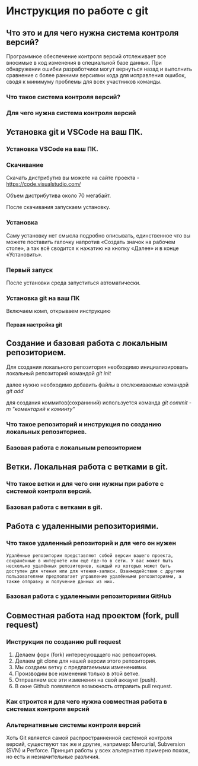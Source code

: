 
# Инструкция по работе с git

## Что это и для чего нужна система контроля версий?

Программное обеспечение контроля версий отслеживает все вносимые в код изменения в специальной базе данных. При обнаружении ошибки разработчики могут вернуться назад и выполнить сравнение с более ранними версиями кода для исправления ошибок, сводя к минимуму проблемы для всех участников команды.

### Что такое система контроля версий?

### Для чего нужна система контроля версий

## Установка git и VSCode на ваш ПК.

### Установка VSCode на ваш ПК.

### Скачивание

Скачать дистрибутив вы можете на сайте проекта - https://code.visualstudio.com/

Объем дистрибутива около 70 мегабайт.

После скачивания запускаем установку.

### Установка

Саму установку нет смысла подробно описывать, единственное что вы можете поставить галочку напротив «Создать значок на рабочем столе», а так всё сводится к нажатию на кнопку «Далее» и в конце «Установить».

### Первый запуск

После установки среда запуститься автоматически.

### Установка git на ваш ПК
Включаем комп, открываем инструкцию
#### Первая настройка git

## Создание и базовая работа с локальным репозиторием.

Для создания локального репозитория необходимо инициализировать локальный репозиторий командой *git init*

далее нужно необходимо добавить файлы в отслеживаемые командой *git add*

для создания коммитов(сохраниний) используется команда *git commit -m "коментарий к коминту"*

### Что такое репозиторий и инструкция по созданию локальных репозиториев.

### Базовая работа с локальным репозиторием

## Ветки. Локальная работа с ветками в git.

### Что такое ветки и для чего они нужны при работе с системой контроля версий.

### Базовая работа с ветками в git.

## Работа с удаленными репозиториями.

### Что такое удаленный репозиторий и для чего он нужен
    
    Удалённые репозитории представляют собой версии вашего проекта, сохранённые в интернете или ещё где-то в сети. У вас может быть несколько удалённых репозиториев, каждый из которых может быть доступен для чтения или для чтения-записи. Взаимодействие с другими пользователями предполагает управление удалёнными репозиториями, а также отправку и получение данных из них.

### Базовая работа с удаленными репозиториями GitHub

## Совместная работа над проектом (fork, pull request)

### Инструкция по созданию pull request

1. Делаем форк (fork) интересующщего нас репозитория.
2. Делаем git clone для нашей версии этого репозитория.
3. Мы создаем ветку с предлагаемыми изменениями.
4. Производим все изменения только в этой ветке.
5. Отправляем все эти изменения на свой аккаунт (push).
6. В окне Github появляется возмжность отправить pull request.

### Как строится и для чего нужна совместная работа в системах контроля версий

### Альтернативные системы контроля версий  
Хоть Git является самой распространненной системой контроля версий, существуют так же и другие, например: Mercurial, Subversion (SVN) и Perforce. Принцип работы у всех альтернатив примерно похож, но есть и незначительные различия. 

